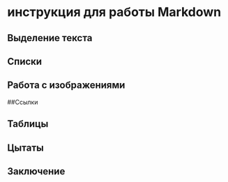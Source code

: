 # инструкция для работы Markdown

## Выделение текста

## Списки

## Работа с изображениями

##Ссылки

## Таблицы

## Цытаты

## Заключение